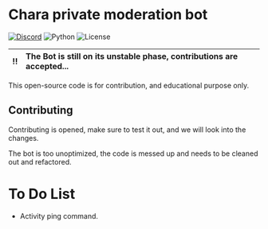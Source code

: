 # Chara private moderation bot

[![Discord](https://img.shields.io/discord/817437132397871135?logo=discord&color=blue&style=for-the-badge)](https://discord.gg/FQYVpuNz4Q)
![Python](https://img.shields.io/badge/Python-3.10.1-green?style=for-the-badge)
![License](https://img.shields.io/github/license/Undertale-RPG/Chara?style=for-the-badge)

| :bangbang: | The Bot is still on its unstable phase, contributions are accepted... |
|:----------:|:----------------------------------------------------------------------|

This open-source code is for contribution, and educational purpose only.

## Contributing

Contributing is opened, make sure to test it out, and we will look into the changes.

The bot is too unoptimized, the code is messed up and needs to be cleaned out and refactored. 

# **To Do List**

- Activity ping command.